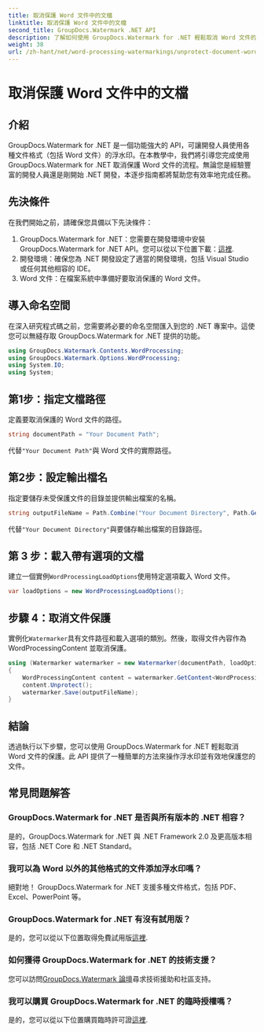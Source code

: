 ```yaml
---
title: 取消保護 Word 文件中的文檔
linktitle: 取消保護 Word 文件中的文檔
second_title: GroupDocs.Watermark .NET API
description: 了解如何使用 GroupDocs.Watermark for .NET 輕鬆取消 Word 文件的保護。請遵循我們的逐步指南。
weight: 38
url: /zh-hant/net/word-processing-watermarkings/unprotect-document-word-docs/
---
```


# 取消保護 Word 文件中的文檔

## 介紹
GroupDocs.Watermark for .NET 是一個功能強大的 API，可讓開發人員使用各種文件格式（包括 Word 文件）的浮水印。在本教學中，我們將引導您完成使用 GroupDocs.Watermark for .NET 取消保護 Word 文件的流程。無論您是經驗豐富的開發人員還是剛開始 .NET 開發，本逐步指南都將幫助您有效率地完成任務。
## 先決條件
在我們開始之前，請確保您具備以下先決條件：
1.  GroupDocs.Watermark for .NET：您需要在開發環境中安裝 GroupDocs.Watermark for .NET API。您可以從以下位置下載：[這裡](https://releases.groupdocs.com/Watermark/net/).
2. 開發環境：確保您為 .NET 開發設定了適當的開發環境，包括 Visual Studio 或任何其他相容的 IDE。
3. Word 文件：在檔案系統中準備好要取消保護的 Word 文件。

## 導入命名空間
在深入研究程式碼之前，您需要將必要的命名空間匯入到您的 .NET 專案中。這使您可以無縫存取 GroupDocs.Watermark for .NET 提供的功能。
```csharp
using GroupDocs.Watermark.Contents.WordProcessing;
using GroupDocs.Watermark.Options.WordProcessing;
using System.IO;
using System;
```
## 第1步：指定文檔路徑
定義要取消保護的 Word 文件的路徑。
```csharp
string documentPath = "Your Document Path";
```
代替`"Your Document Path"`與 Word 文件的實際路徑。
## 第2步：設定輸出檔名
指定要儲存未受保護文件的目錄並提供輸出檔案的名稱。
```csharp
string outputFileName = Path.Combine("Your Document Directory", Path.GetFileName(documentPath));
```
代替`"Your Document Directory"`與要儲存輸出檔案的目錄路徑。
## 第 3 步：載入帶有選項的文檔
建立一個實例`WordProcessingLoadOptions`使用特定選項載入 Word 文件。
```csharp
var loadOptions = new WordProcessingLoadOptions();
```
## 步驟 4：取消文件保護
實例化`Watermarker`具有文件路徑和載入選項的類別。然後，取得文件內容作為 WordProcessingContent 並取消保護。
```csharp
using (Watermarker watermarker = new Watermarker(documentPath, loadOptions))
{
    WordProcessingContent content = watermarker.GetContent<WordProcessingContent>();
    content.Unprotect();
    watermarker.Save(outputFileName);
}
```

## 結論
透過執行以下步驟，您可以使用 GroupDocs.Watermark for .NET 輕鬆取消 Word 文件的保護。此 API 提供了一種簡單的方法來操作浮水印並有效地保護您的文件。
## 常見問題解答
### GroupDocs.Watermark for .NET 是否與所有版本的 .NET 相容？
是的，GroupDocs.Watermark for .NET 與 .NET Framework 2.0 及更高版本相容，包括 .NET Core 和 .NET Standard。
### 我可以為 Word 以外的其他格式的文件添加浮水印嗎？
絕對地！ GroupDocs.Watermark for .NET 支援多種文件格式，包括 PDF、Excel、PowerPoint 等。
### GroupDocs.Watermark for .NET 有沒有試用版？
是的，您可以從以下位置取得免費試用版[這裡](https://releases.groupdocs.com/).
### 如何獲得 GroupDocs.Watermark for .NET 的技術支援？
您可以訪問[GroupDocs.Watermark 論壇](https://forum.groupdocs.com/c/watermark/19)尋求技術援助和社區支持。
### 我可以購買 GroupDocs.Watermark for .NET 的臨時授權嗎？
是的，您可以從以下位置購買臨時許可證[這裡](https://purchase.groupdocs.com/temporary-license/).